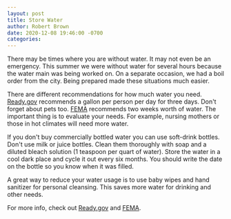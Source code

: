 ```yaml
---
layout: post
title: Store Water
author: Robert Brown
date: 2020-12-08 19:46:00 -0700
categories:
---
```

There may be times where you are without water. It may not even be an emergency. This summer we were without water for several hours because the water main was being worked on. On a separate occasion, we had a boil order from the city. Being prepared made these situations much easier.

There are different recommendations for how much water you need. [Ready.gov][1] recommends a gallon per person per day for three days. Don't forget about pets too. [FEMA][2] recommends two weeks worth of water. The important thing is to evaluate your needs. For example, nursing mothers or those in hot climates will need more water.

If you don't buy commercially bottled water you can use soft-drink bottles. Don't use milk or juice bottles. Clean them thoroughly with soap and a diluted bleach solution (1 teaspoon per quart of water). Store the water in a cool dark place and cycle it out every six months. You should write the date on the bottle so you know when it was filled.

A great way to reduce your water usage is to use baby wipes and hand sanitizer for personal cleansing. This saves more water for drinking and other needs.

For more info, check out [Ready.gov][1] and [FEMA][2]. 

[1]: https://www.ready.gov/water
[2]: https://www.fema.gov/pdf/library/f&web.pdf
